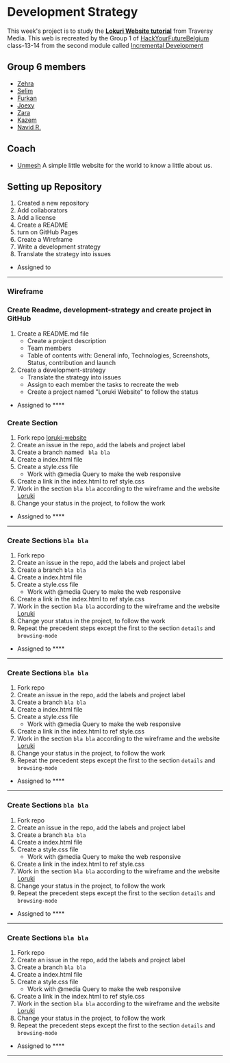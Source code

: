 # Development Strategy

This week's project is to study the **[Lokuri Website tutorial](https://zen-carson-c10c9f.netlify.app/)** from Traversy Media.
This web is recreated by the Group 1 of [HackYourFutureBelgium](https://hackyourfuture.be/) class-13-14 from the second module called [Incremental Development](https://github.com/HackYourFutureBelgium/incremental-development)

## Group 6 members

- [Zehra ](https://github.com/zehrayelkenci)
- [Selim ](https://github.com/selimensar)
- [Furkan](https://github.com/emelysalmeron)
- [Joexy](https://github.com/Joexy1990)
- [Zara](https://github.com/zaraana)
- [Kazem](#)
- [Navid R.](#)

## Coach

- [Unmesh](https://github.com/unmeshvrije)
  A simple little website for the world to know a little about us.

## Setting up Repository

1. Created a new repository
1. Add collaborators
1. Add a license
1. Create a README
1. turn on GitHub Pages
1. Create a Wireframe
1. Write a development strategy
1. Translate the strategy into issues

- Assigned to

---

### Wireframe

### Create Readme, development-strategy and create project in GitHub

1. Create a README.md file
   - Create a project description
   - Team members
   - Table of contents with: General info, Technologies, Screenshots, Status, contribution and launch
2. Create a development-strategy
   - Translate the strategy into issues
   - Assign to each member the tasks to recreate the web
   - Create a project named "Loruki Website" to follow the status

- Assigned to \*\*\*\*

### Create Section

1. Fork repo [loruki-website](https://github.com/kilicf/loruki-website)
1. Create an issue in the repo, add the labels and project label
1. Create a branch named ` bla bla`
1. Create a index.html file
1. Create a style.css file
   - Work with @media Query to make the web responsive
1. Create a link in the index.html to ref style.css
1. Work in the section `bla bla` according to the wireframe and the website [Loruki](https://zen-carson-c10c9f.netlify.app/)
1. Change your status in the project, to follow the work

- Assigned to \*\*\*\*

---

### Create Sections `bla bla`

1. Fork repo
1. Create an issue in the repo, add the labels and project label
1. Create a branch `bla bla`
1. Create a index.html file
1. Create a style.css file
   - Work with @media Query to make the web responsive
1. Create a link in the index.html to ref style.css
1. Work in the section `bla bla` according to the wireframe and the website [Loruki](https://zen-carson-c10c9f.netlify.app/)
1. Change your status in the project, to follow the work
1. Repeat the precedent steps except the first to the section `details` and `browsing-mode`

- Assigned to \*\*\*\*

---

### Create Sections `bla bla`

1. Fork repo
1. Create an issue in the repo, add the labels and project label
1. Create a branch `bla bla`
1. Create a index.html file
1. Create a style.css file
   - Work with @media Query to make the web responsive
1. Create a link in the index.html to ref style.css
1. Work in the section `bla bla` according to the wireframe and the website [Loruki](https://zen-carson-c10c9f.netlify.app/)
1. Change your status in the project, to follow the work
1. Repeat the precedent steps except the first to the section `details` and `browsing-mode`

- Assigned to \*\*\*\*

---

### Create Sections `bla bla`

1. Fork repo
1. Create an issue in the repo, add the labels and project label
1. Create a branch `bla bla`
1. Create a index.html file
1. Create a style.css file
   - Work with @media Query to make the web responsive
1. Create a link in the index.html to ref style.css
1. Work in the section `bla bla` according to the wireframe and the website [Loruki](https://zen-carson-c10c9f.netlify.app/)
1. Change your status in the project, to follow the work
1. Repeat the precedent steps except the first to the section `details` and `browsing-mode`

- Assigned to \*\*\*\*

---

### Create Sections `bla bla`

1. Fork repo
1. Create an issue in the repo, add the labels and project label
1. Create a branch `bla bla`
1. Create a index.html file
1. Create a style.css file
   - Work with @media Query to make the web responsive
1. Create a link in the index.html to ref style.css
1. Work in the section `bla bla` according to the wireframe and the website [Loruki](https://zen-carson-c10c9f.netlify.app/)
1. Change your status in the project, to follow the work
1. Repeat the precedent steps except the first to the section `details` and `browsing-mode`

- Assigned to \*\*\*\*

---
